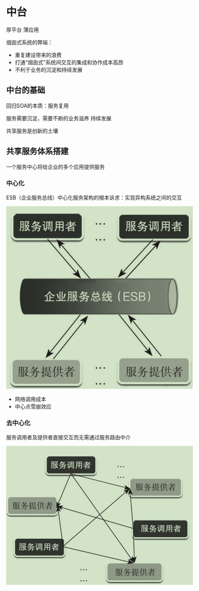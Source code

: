 # 中台

厚平台 薄应用

烟囱式系统的弊端：

- 重复建设带来的浪费
- 打通“烟囱式”系统间交互的集成和协作成本⾼昂
- 不利于业务的沉淀和持续发展

## 中台的基础

回归SOA的本质：服务复用

服务需要沉淀，需要不断的业务滋养 持续发展

共享服务是创新的土壤

## 共享服务体系搭建

一个服务中心将给企业的多个应用提供服务

### 中心化

ESB（企业服务总线）中心化服务架构的根本诉求：实现异构系统之间的交互

![屏幕截图 2020-12-08 162841](/assets/屏幕截图%202020-12-08%20162841.png)

- 网络调用成本
- 中心点雪崩效应

### 去中心化

服务调用者及提供者直接交互而无需通过服务路由中介

![屏幕截图 2020-12-08 162858](/assets/屏幕截图%202020-12-08%20162858.png)
